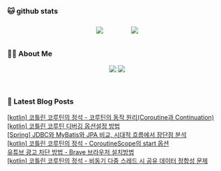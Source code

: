 
###  🐱 github stats  

<div id="main" align="center">
    <img src="https://github-readme-stats.vercel.app/api?username=peterica&count_private=true&show_icons=true&theme=radical"
        style="height: auto; margin-left: 20px; margin-right: 20px; padding: 10px;"/>
    <img src="https://github-readme-stats.vercel.app/api/top-langs/?username=peterica&layout=compact"   
        style="height: auto; margin-left: 20px; margin-right: 20px; padding: 10px;"/>
</div>

###  💁‍♀️ About Me  
<p align="center">
    <a href="https://peterica.tistory.com/"><img src="https://img.shields.io/badge/Blog-FF5722?style=flat-square&logo=Blogger&logoColor=white"/></a>
    <a href="mailto:ilovefran.ofm@gmail.com"><img src="https://img.shields.io/badge/Gmail-d14836?style=flat-square&logo=Gmail&logoColor=white&link=ilovefran.ofm@gmail.com"/></a>
</p>

<br>

### 📕 Latest Blog Posts   

<a href ="https://peterica.tistory.com/687"> [kotlin] 코틀린 코루틴의 정석 - 코루틴의 동작 원리(Coroutine과 Continuation) </a> <br><a href ="https://peterica.tistory.com/685"> [kotlin] 코틀린 코루틴 디버깅 옵션설정 방법 </a> <br><a href ="https://peterica.tistory.com/688"> [Spring] JDBC와 MyBatis와 JPA 비교, 시대적 흐름에서 장단점 분석 </a> <br><a href ="https://peterica.tistory.com/681"> [kotlin] 코틀린 코루틴의 정석 - CoroutineScope의 start 옵션 </a> <br><a href ="https://peterica.tistory.com/686"> 유튜브 광고 차단 방법 - Brave 브라우저 설치방법 </a> <br><a href ="https://peterica.tistory.com/679"> [kotlin] 코틀린 코루틴의 정석 - 비동기 다중 스레드 시  공유 데이터 정합성 문제 </a> <br>